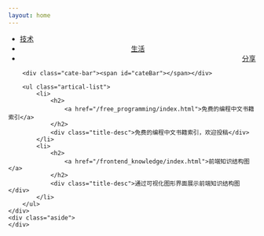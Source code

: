 ```yaml
---
layout: home
---
```


<div class="index-content project">
    <div class="section">
        <ul class="artical-cate">
            <li><a href="/"><span>技术</span></a></li>
            <li style="text-align:center"><a href="/opinion"><span>生活</span></a></li>
            <li class="on" style="text-align:right"><a href="/project"><span>分享</span></a></li>
        </ul>

        <div class="cate-bar"><span id="cateBar"></span></div>

        <ul class="artical-list">
            <li>
                <h2>
                    <a href="/free_programming/index.html">免费的编程中文书籍索引</a>
                </h2>
                <div class="title-desc">免费的编程中文书籍索引，欢迎投稿</div>
            </li>
            <li>
                <h2>
                    <a href="/frontend_knowledge/index.html">前端知识结构图</a>
                </h2>
                <div class="title-desc">通过可视化图形界面展示前端知识结构图</div>
            </li>
        </ul>
    </div>
    <div class="aside">
    </div>
</div>
